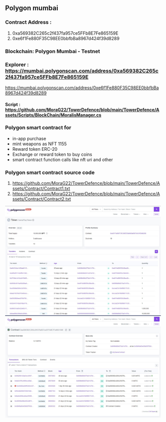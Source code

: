 
## Polygon mumbai

### Contract Address : 
1) 0xa569382C265c2f437fa957ce5FFb8E7Fe865159E
2) 0xe6f1Fe880F35C98EE0bbfbBa8967d424f39d8289

### Blockchain: Polygon Mumbai - Testnet
### Explorer : https://mumbai.polygonscan.com/address/0xa569382C265c2f437fa957ce5FFb8E7Fe865159E
https://mumbai.polygonscan.com/address/0xe6f1Fe880F35C98EE0bbfbBa8967d424f39d8289

#### Script : https://github.com/MoraG22/TowerDefence/blob/main/TowerDefence/Assets/Scripts/BlockChain/MoralisManager.cs

### Polygon smart contract for
* in-app purchase
* mint weapons as NFT 1155
* Reward token ERC-20
* Exchange or reward token to buy coins
* smart contract function calls like nft uri and other


### Polygon smart contract source code
1) https://github.com/MoraG22/TowerDefence/blob/main/TowerDefence/Assets/Contract/Contract1.txt
2) https://github.com/MoraG22/TowerDefence/blob/main/TowerDefence/Assets/Contract/Contract2.txt

![Use](/Images/TDB_1.jpg)
![Use](/Images/TDB_2.jpg)
